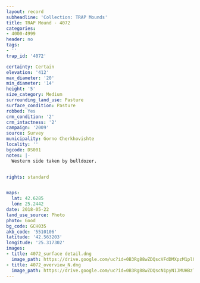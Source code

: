 ```yaml
---
layout: record
subheadline: 'Collection: TRAP Mounds'
title: TRAP Mound - 4072
categories:
- 4000-4999
header: no
tags:
- ''
trap_id: '4072'

certainty: Certain
elevation: '412'
max_diameter: '20'
min_diameter: '14'
height: '5'
size_category: Medium
surrounding_land_use: Pasture
surface_condition: Pasture
robbed: Yes
crm_condition: '2'
crm_intactness: '2'
campaign: '2009'
source: Survey
municipality: Gorno Cherkhovishte
locality: ''
bgcode: DS001
notes: |-
  Western side taken by bulldozer.


rights: standard


maps:
  lat: 42.6285
  lon: 25.2442
date: 2018-05-22
land_use_source: Photo
photo: Good
bg_code: GCH035
akb_code: '5510106'
latitude: '42.563203'
longitude: '25.317302'
images:
- title: 4072_surface detail.dng
  image_path: https://drive.google.com/uc?id=0B3Rg88wZDQscVFdDMXpzM1plUDA
- title: 4072_overview_N.dng
  image_path: https://drive.google.com/uc?id=0B3Rg88wZDQscN1pyN1JMUHBzTTg
---
```

